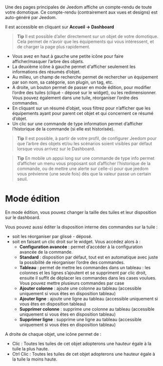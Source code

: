 
Une des pages principales de Jeedom affiche un compte-rendu de toute votre domotique. Ce compte-rendu (contrairement aux vues et designs) est auto-généré par Jeedom.

Il est accessible en cliquant sur **Accueil → Dashboard**

> **Tip**
> Il est possible d’aller directement sur un objet de votre domotique.
> Cela permet de n’avoir que les équipements qui vous intéressent, et de charger la page plus rapidement.

-   Vous avez en haut à gauche une petite icône pour faire afficher/masquer l’arbre des objets.
-  La deuxième icône à gauche permet d'afficher seulement les informations des résumés d’objet.
-   Au milieu, un champ de recherche permet de rechercher un équipement par son nom, sa catégorie, son plugin, un tag, etc.
-   A droite, un bouton permet de passer en mode édition, pour modifier l’ordre des tuiles (cliqué - déposé sur le widget), ou les redimensionner. Vous pouvez également dans une tuile, réorganiser l’ordre des commandes.
-   En cliquant sur un résumé d’objet, vous filtrez pour n’afficher que les équipements ayant pour parent cet objet et qui concernent ce résumé d’objet.
-   Un clic sur une commande de type information permet d’afficher l’historique de la commande (si elle est historisée).

> **Tip**
> Il est possible, à partir de votre profil, de configurer Jeedom pour que l’arbre des objets et/ou les scénarios soient visibles par défaut lorsque vous arrivez sur le Dashboard.

> **Tip**
> En mobile un appui long sur une commande de type info permet d’afficher un menu vous proposant soit d’afficher l’historique de la commande, ou de mettre une alerte sur celle-ci pour que jeedom vous prévienne (une seule fois) dès que la valeur passe un certain seuil.

Mode édition
============

En mode édition, vous pouvez changer la taille des tuiles et leur disposition sur le dashboard.

Vous pouvez aussi éditer la disposition interne des commandes sur la tuile :

- soit les réorganiser par glissé - déposé.
- soit en faisant un clic droit sur le widget. Vous accédez alors à :
    - **Configuration avancée** : permet d’accéder à la configuration avancée de la commande.
    - **Standard** : disposition par défaut, tout est en automatique avec juste la possibilité de réorganiser l’ordre des commandes.
    - **Tableau** : permet de mettre les commandes dans un tableau : les colonnes et les lignes s’ajoutent et se suppriment par clic droit, ensuite il suffit de déplacer les commandes dans les cases voulues. Vous pouvez mettre plusieurs commandes par case
    - **Ajouter colonne** : ajoute une colonne au tableau (accessible uniquement si vous êtes en disposition tableau)
    - **Ajouter ligne** : ajoute une ligne au tableau (accessible uniquement si vous êtes en disposition tableau)
    - **Supprimer colonne** : supprime une colonne au tableau (accessible uniquement si vous êtes en disposition tableau)
    - **Supprimer ligne** : supprime une ligne au tableau (accessible uniquement si vous êtes en disposition tableau)

A droite de chaque objet, une icône permet de :

- Clic : Toutes les tuiles de cet objet adopterons une hauteur égale à la tuile la plus haute.
- Ctrl Clic : Toutes les tuiles de cet objet adopterons une hauteur égale à la tuile la moins haute.

